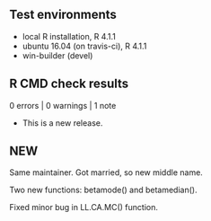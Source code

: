 ## Test environments
* local R installation, R 4.1.1
* ubuntu 16.04 (on travis-ci), R 4.1.1
* win-builder (devel)

## R CMD check results

0 errors | 0 warnings | 1 note

* This is a new release.

## NEW

Same maintainer. Got married, so new middle name.

Two new functions: betamode() and betamedian().

Fixed minor bug in LL.CA.MC() function.

